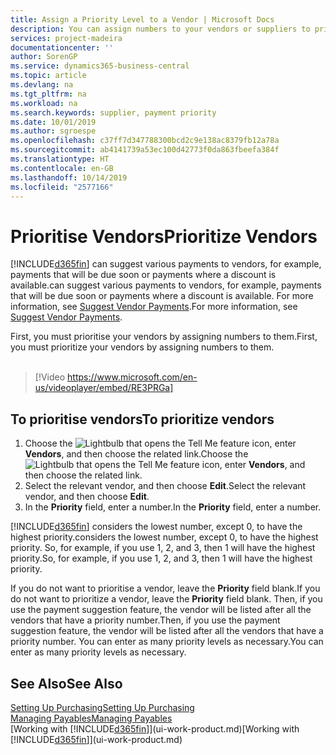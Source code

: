 ```yaml
---
title: Assign a Priority Level to a Vendor | Microsoft Docs
description: You can assign numbers to your vendors or suppliers to prioritise them and facilitate payment suggestions in Business Central.
services: project-madeira
documentationcenter: ''
author: SorenGP
ms.service: dynamics365-business-central
ms.topic: article
ms.devlang: na
ms.tgt_pltfrm: na
ms.workload: na
ms.search.keywords: supplier, payment priority
ms.date: 10/01/2019
ms.author: sgroespe
ms.openlocfilehash: c37ff7d347788300bcd2c9e138ac8379fb12a78a
ms.sourcegitcommit: ab4141739a53ec100d42773f0da863fbeefa384f
ms.translationtype: HT
ms.contentlocale: en-GB
ms.lasthandoff: 10/14/2019
ms.locfileid: "2577166"
---
```

# <a name="prioritize-vendors"></a><span data-ttu-id="5aad1-103">Prioritise Vendors</span><span class="sxs-lookup"><span data-stu-id="5aad1-103">Prioritize Vendors</span></span>
[!INCLUDE[d365fin](includes/d365fin_md.md)] <span data-ttu-id="5aad1-104">can suggest various payments to vendors, for example, payments that will be due soon or payments where a discount is available.</span><span class="sxs-lookup"><span data-stu-id="5aad1-104">can suggest various payments to vendors, for example, payments that will be due soon or payments where a discount is available.</span></span> <span data-ttu-id="5aad1-105">For more information, see [Suggest Vendor Payments](payables-how-suggest-vendor-payments.md).</span><span class="sxs-lookup"><span data-stu-id="5aad1-105">For more information, see [Suggest Vendor Payments](payables-how-suggest-vendor-payments.md).</span></span>

<span data-ttu-id="5aad1-106">First, you must prioritise your vendors by assigning numbers to them.</span><span class="sxs-lookup"><span data-stu-id="5aad1-106">First, you must prioritize your vendors by assigning numbers to them.</span></span>
<br><br>
> [!Video https://www.microsoft.com/en-us/videoplayer/embed/RE3PRGa]

## <a name="to-prioritize-vendors"></a><span data-ttu-id="5aad1-107">To prioritise vendors</span><span class="sxs-lookup"><span data-stu-id="5aad1-107">To prioritize vendors</span></span>
1. <span data-ttu-id="5aad1-108">Choose the ![Lightbulb that opens the Tell Me feature](media/ui-search/search_small.png "Tell me what you want to do") icon, enter **Vendors**, and then choose the related link.</span><span class="sxs-lookup"><span data-stu-id="5aad1-108">Choose the ![Lightbulb that opens the Tell Me feature](media/ui-search/search_small.png "Tell me what you want to do") icon, enter **Vendors**, and then choose the related link.</span></span>
2. <span data-ttu-id="5aad1-109">Select the relevant vendor, and then choose **Edit**.</span><span class="sxs-lookup"><span data-stu-id="5aad1-109">Select the relevant vendor, and then choose **Edit**.</span></span>
3. <span data-ttu-id="5aad1-110">In the **Priority** field, enter a number.</span><span class="sxs-lookup"><span data-stu-id="5aad1-110">In the **Priority** field, enter a number.</span></span>

[!INCLUDE[d365fin](includes/d365fin_md.md)] <span data-ttu-id="5aad1-111">considers the lowest number, except 0, to have the highest priority.</span><span class="sxs-lookup"><span data-stu-id="5aad1-111">considers the lowest number, except 0, to have the highest priority.</span></span> <span data-ttu-id="5aad1-112">So, for example, if you use 1, 2, and 3, then 1 will have the highest priority.</span><span class="sxs-lookup"><span data-stu-id="5aad1-112">So, for example, if you use 1, 2, and 3, then 1 will have the highest priority.</span></span>

<span data-ttu-id="5aad1-113">If you do not want to prioritise a vendor, leave the **Priority** field blank.</span><span class="sxs-lookup"><span data-stu-id="5aad1-113">If you do not want to prioritize a vendor, leave the **Priority** field blank.</span></span> <span data-ttu-id="5aad1-114">Then, if you use the payment suggestion feature, the vendor will be listed after all the vendors that have a priority number.</span><span class="sxs-lookup"><span data-stu-id="5aad1-114">Then, if you use the payment suggestion feature, the vendor will be listed after all the vendors that have a priority number.</span></span> <span data-ttu-id="5aad1-115">You can enter as many priority levels as necessary.</span><span class="sxs-lookup"><span data-stu-id="5aad1-115">You can enter as many priority levels as necessary.</span></span>

## <a name="see-also"></a><span data-ttu-id="5aad1-116">See Also</span><span class="sxs-lookup"><span data-stu-id="5aad1-116">See Also</span></span>
[<span data-ttu-id="5aad1-117">Setting Up Purchasing</span><span class="sxs-lookup"><span data-stu-id="5aad1-117">Setting Up Purchasing</span></span>](purchasing-setup-purchasing.md)  
[<span data-ttu-id="5aad1-118">Managing Payables</span><span class="sxs-lookup"><span data-stu-id="5aad1-118">Managing Payables</span></span>](payables-manage-payables.md)  
<span data-ttu-id="5aad1-119">[Working with [!INCLUDE[d365fin](includes/d365fin_md.md)]](ui-work-product.md)</span><span class="sxs-lookup"><span data-stu-id="5aad1-119">[Working with [!INCLUDE[d365fin](includes/d365fin_md.md)]](ui-work-product.md)</span></span>
